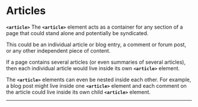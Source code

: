 # Articles
**`<article>`**
The **`<article>`** element acts as a container for any section of a page that could stand alone and potentially be syndicated.

This could be an individual article or blog entry, a comment or forum post, or any other independent piece of content.

If a page contains several articles (or even summaries of several articles), then each individual article would live inside its own **`<article>`** element.

The **`<article>`** elements can even be nested inside each other. For example, a blog post might live inside one **`<article>`** element and each comment on the article could live inside its own child **`<article>`** element.

---
